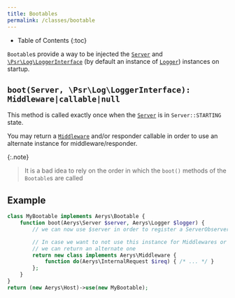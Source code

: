 ```yaml
---
title: Bootables
permalink: /classes/bootable
---
```


* Table of Contents
{:toc}

`Bootable`s provide a way to be injected the [`Server`](server.md) and [`\Psr\Log\LoggerInterface`](https://github.com/php-fig/log/blob/master/Psr/Log/LoggerInterface.php) (by default an instance of [`Logger`](logger.md)) instances on startup.

## `boot(Server, \Psr\Log\LoggerInterface): Middleware|callable|null`

This method is called exactly once when the [`Server`](server.md) is in `Server::STARTING` state.

You may return a [`Middleware`](middleware.md) and/or responder callable in order to use an alternate instance for middleware/responder.

{:.note}
> It is a bad idea to rely on the order in which the `boot()` methods of the `Bootable`s are called

## Example

```php
class MyBootable implements Aerys\Bootable {
    function boot(Aerys\Server $server, Aerys\Logger $logger) {
        // we can now use $server in order to register a ServerObserver for example

        // In case we want to not use this instance for Middlewares or responder callables,
        // we can return an alternate one
        return new class implements Aerys\Middleware {
            function do(Aerys\InternalRequest $ireq) { /* ... */ }
        };
    }
}
return (new Aerys\Host)->use(new MyBootable);
```
